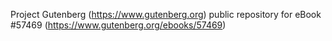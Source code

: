 Project Gutenberg (https://www.gutenberg.org) public repository for
eBook #57469 (https://www.gutenberg.org/ebooks/57469)
